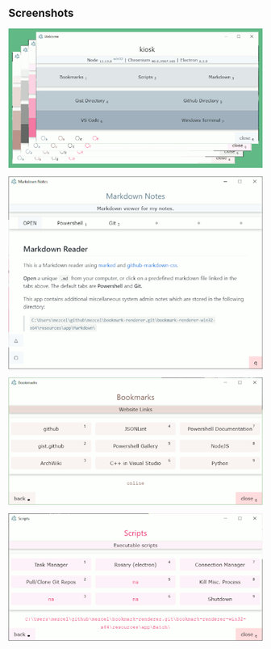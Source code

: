 ## Screenshots

![group-colors-600x329.gif](group-colors-600x329.gif)

![kiosk-md.gif](kiosk-md.gif)

![bookmarks.gif](bookmarks.gif)

![scripts.gif](scripts.gif)